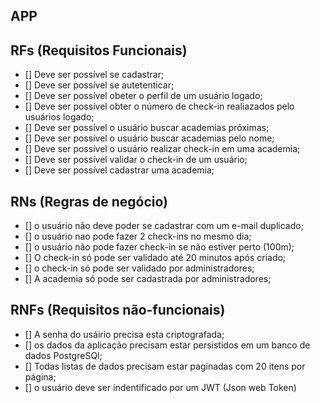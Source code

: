 ## APP

## RFs (Requisitos Funcionais)

- [] Deve ser possível se cadastrar;
- [] Deve ser possível se autetenticar;
- [] Deve ser possível obeter o perfil de um usuário logado;
- [] Deve ser possível obter o número de check-in realiazados pelo usuários logado;
- [] Deve ser possível o usuário buscar academias próximas;
- [] Deve ser possível o usuário buscar academias pelo nome;
- [] Deve ser possível o usuário realizar check-in em uma academia;
- [] Deve ser possível validar o check-in de um usuário;
- [] Deve ser possível cadastrar uma academia;

## RNs (Regras de negócio)

- [] o usuário não deve poder se cadastrar com um e-mail duplicado;
- [] o usuário nao pode fazer 2 check-ins no mesmo dia;
- [] o usuário não pode fazer check-in se não estiver perto (100m);
- [] O check-in só pode ser validado até 20 minutos após criado;
- [] o check-in só pode ser validado por administradores;
- [] A academia só pode ser cadastrada por administradores;

## RNFs (Requisitos não-funcionais)

- [] A senha do usáirio precisa esta criptografada;
- [] os dados da aplicação precisam estar persistidos em um banco de dados PostgreSQl;
- [] Todas listas de dados precisam estar paginadas com 20 itens por página;
- [] o usuário deve ser indentificado por um JWT (Json web Token)
